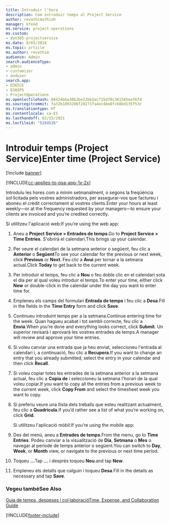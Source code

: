 ```yaml
---
title: Introduir l'hora
description: Com introduir temps al Project Service
author: revathimuthiah
manager: kfend
ms.service: project-operations
ms.custom:
- dyn365-projectservice
ms.date: 8/03/2018
ms.topic: article
ms.author: revathim
audience: Admin
search.audienceType:
- admin
- customizer
- enduser
search.app:
- D365CE
- D365PS
- ProjectOperations
ms.openlocfilehash: 68424bba30b2be22bb2ec715d70c361585eef6fd
ms.sourcegitcommit: fa32b1893286f20271fa4ec4be8fc68bd135f53c
ms.translationtype: HT
ms.contentlocale: ca-ES
ms.lasthandoff: 02/15/2021
ms.locfileid: "5284526"
---
```

# <a name="enter-time-project-service"></a><span data-ttu-id="82413-103">Introduir temps (Project Service)</span><span class="sxs-lookup"><span data-stu-id="82413-103">Enter time (Project Service)</span></span>

[!include [banner](../includes/psa-now-project-operations.md)]

[!INCLUDE[cc-applies-to-psa-app-1x-2x](../includes/cc-applies-to-psa-app-1x-2x.md)]

<span data-ttu-id="82413-104">Introduïu les hores com a mínim setmanalment, o segons la freqüència sol·licitada pels vostres administradors, per assegurar-vos que factureu i aboneu el crèdit correctament al vostres clients.</span><span class="sxs-lookup"><span data-stu-id="82413-104">Enter your hours at least weekly—or at the frequency requested by your managers—to ensure your clients are invoiced and you’re credited correctly.</span></span>  
  
 <span data-ttu-id="82413-105">Si utilitzeu l'aplicació web:</span><span class="sxs-lookup"><span data-stu-id="82413-105">If you’re using the web app:</span></span>  
  
1. <span data-ttu-id="82413-106">Aneu a **Project Service > Entrades de temps**.</span><span class="sxs-lookup"><span data-stu-id="82413-106">Go to **Project Service > Time Entries**.</span></span> <span data-ttu-id="82413-107">S'obrirà el calendari.</span><span class="sxs-lookup"><span data-stu-id="82413-107">This brings up your calendar.</span></span>  
  
2. <span data-ttu-id="82413-108">Per veure el calendari de la setmana anterior o següent, feu clic a **Anterior** o **Següent**</span><span class="sxs-lookup"><span data-stu-id="82413-108">To see your calendar for the previous or next week, click **Previous** or **Next**.</span></span> <span data-ttu-id="82413-109">Feu clic a **Avui** per tornar a la setmana actual.</span><span class="sxs-lookup"><span data-stu-id="82413-109">Click **Today** to get back to the current week.</span></span>  
  
3. <span data-ttu-id="82413-110">Per introduir el temps, feu clic a **Nou** o feu doble clic en el calendari sota el dia per al qual voleu introduir el temps.</span><span class="sxs-lookup"><span data-stu-id="82413-110">To enter your time, either click **New** or double-click in the calendar under the day you want to enter time for.</span></span>  
  
4. <span data-ttu-id="82413-111">Empleneu els camps del formulari **Entrada de temps** i feu clic a **Desa**.</span><span class="sxs-lookup"><span data-stu-id="82413-111">Fill in the fields in the **Time Entry** form and click **Save**.</span></span>  
  
5. <span data-ttu-id="82413-112">Continueu introduint temps per a la setmana.</span><span class="sxs-lookup"><span data-stu-id="82413-112">Continue entering time for the week.</span></span> <span data-ttu-id="82413-113">Quan hagueu acabat i tot sembli correcte, feu clic a **Envia**.</span><span class="sxs-lookup"><span data-stu-id="82413-113">When you’re done and everything looks correct, click **Submit**.</span></span> <span data-ttu-id="82413-114">Un superior revisarà i aprovarà les vostres entrades de temps.</span><span class="sxs-lookup"><span data-stu-id="82413-114">A manager will review and approve your time entries.</span></span>  
  
6. <span data-ttu-id="82413-115">Si voleu canviar una entrada que ja heu enviat, seleccioneu l'entrada al calendari i, a continuació, feu clic a **Recupera**.</span><span class="sxs-lookup"><span data-stu-id="82413-115">If you want to change an entry that you already submitted, select the entry in your calendar and then click **Recall**.</span></span>  
  
7. <span data-ttu-id="82413-116">Si voleu copiar totes les entrades de la setmana anterior a la setmana actual, feu clic a **Copia de** i seleccioneu la setmana l'horari de la qual voleu copiar.</span><span class="sxs-lookup"><span data-stu-id="82413-116">If you want to copy all the entries from a previous week to the current week, click **Copy From** and select the timesheet week you want to copy.</span></span>  
  
8. <span data-ttu-id="82413-117">Si preferiu veure una llista dels treballs que esteu realitzant actualment, feu clic a **Quadrícula**.</span><span class="sxs-lookup"><span data-stu-id="82413-117">If you’d rather see a list of what you’re working on, click **Grid**.</span></span>  
  
   <span data-ttu-id="82413-118">Si utilitzeu l'aplicació mòbil:</span><span class="sxs-lookup"><span data-stu-id="82413-118">If you’re using the mobile app:</span></span>  
  
9. <span data-ttu-id="82413-119">Des del menú, aneu a **Entrades de temps**.</span><span class="sxs-lookup"><span data-stu-id="82413-119">From the menu, go to **Time Entries**.</span></span>     <span data-ttu-id="82413-120">Podeu canviar a la visualització de **Dia**, **Setmana** o **Mes** o navegar al període de temps anterior o següent.</span><span class="sxs-lookup"><span data-stu-id="82413-120">You can switch to **Day**, **Week**, or **Month** view, or navigate to the previous or next time period.</span></span>  
  
10. <span data-ttu-id="82413-121">Toqueu **...**</span><span class="sxs-lookup"><span data-stu-id="82413-121">Tap **…**</span></span> <span data-ttu-id="82413-122">i després toqueu **Nou**.</span><span class="sxs-lookup"><span data-stu-id="82413-122">and tap **New**.</span></span>  
  
11. <span data-ttu-id="82413-123">Empleneu els detalls que calguin i toqueu **Desa**.</span><span class="sxs-lookup"><span data-stu-id="82413-123">Fill in the details as necessary and tap **Save**.</span></span>  
  
### <a name="see-also"></a><span data-ttu-id="82413-124">Vegeu també</span><span class="sxs-lookup"><span data-stu-id="82413-124">See Also</span></span>  
 [<span data-ttu-id="82413-125">Guia de temps, despeses i col·laboració</span><span class="sxs-lookup"><span data-stu-id="82413-125">Time, Expense, and Collaboration Guide</span></span>](../psa/time-expense-collaboration-guide.md)


[!INCLUDE[footer-include](../includes/footer-banner.md)]